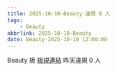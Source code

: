 ```yaml
---
title: 2025-10-10-Beauty 違規 0 人
tags:
    - Beauty
abbrlink: 2025-10-10-Beauty
date: Beauty-2025-10-10 12:00:00
---
```

Beauty 板 [板規連結](https://www.ptt.cc/bbs/Beauty/M.1630069980.A.84B.html)
昨天違規 0 人
